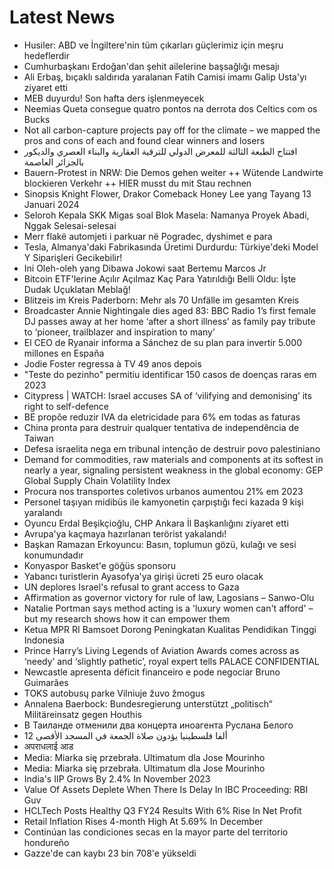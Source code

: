 # Latest News
-  Husiler: ABD ve İngiltere'nin tüm çıkarları güçlerimiz için meşru hedeflerdir
-  Cumhurbaşkanı Erdoğan'dan şehit ailelerine başsağlığı mesajı
-  Ali Erbaş, bıçaklı saldırıda yaralanan Fatih Camisi imamı Galip Usta'yı ziyaret etti
-  MEB duyurdu! Son hafta ders işlenmeyecek
-  Neemias Queta consegue quatro pontos na derrota dos Celtics com os Bucks
-  Not all carbon-capture projects pay off for the climate – we mapped the pros and cons of each and found clear winners and losers
-  افتتاح الطبعة الثالثة للمعرض الدولي للترقية العقارية والبناء العصري والديكور بالجزائر العاصمة
-  Bauern-Protest in NRW: Die Demos gehen weiter ++ Wütende Landwirte blockieren Verkehr ++ HIER musst du mit Stau rechnen
-  Sinopsis Knight Flower, Drakor Comeback Honey Lee yang Tayang 13 Januari 2024
-  Seloroh Kepala SKK Migas soal Blok Masela: Namanya Proyek Abadi, Nggak Selesai-selesai
-  Merr flakë automjeti i parkuar në Pogradec, dyshimet e para
-  Tesla, Almanya'daki Fabrikasında Üretimi Durdurdu: Türkiye'deki Model Y Siparişleri Gecikebilir!
-  Ini Oleh-oleh yang Dibawa Jokowi saat Bertemu Marcos Jr
-  Bitcoin ETF'lerine Açılır Açılmaz Kaç Para Yatırıldığı Belli Oldu: İşte Dudak Uçuklatan Meblağ!
-  Blitzeis im Kreis Paderborn: Mehr als 70 Unfälle im gesamten Kreis
-  Broadcaster Annie Nightingale dies aged 83: BBC Radio 1’s first female DJ passes away at her home ‘after a short illness’ as family pay tribute to ‘pioneer, trailblazer and inspiration to many’
-  El CEO de Ryanair informa a Sánchez de su plan para invertir 5.000 millones en España
-  Jodie Foster regressa à TV 49 anos depois
-  "Teste do pezinho" permitiu identificar 150 casos de doenças raras em 2023
-  Citypress | WATCH: Israel accuses SA of ‘vilifying and demonising’ its right to self-defence
-  BE propõe reduzir IVA da eletricidade para 6% em todas as faturas
-  China pronta para destruir qualquer tentativa de independência de Taiwan
-  Defesa israelita nega em tribunal intenção de destruir povo palestiniano
-  Demand for commodities, raw materials and components at its softest in nearly a year, signaling persistent weakness in the global economy: GEP Global Supply Chain Volatility Index
-  Procura nos transportes coletivos urbanos aumentou 21% em 2023
-  Personel taşıyan midibüs ile kamyonetin çarpıştığı feci kazada 9 kişi yaralandı
-  Oyuncu Erdal Beşikçioğlu, CHP Ankara İl Başkanlığını ziyaret etti
-  Avrupa'ya kaçmaya hazırlanan terörist yakalandı!
-  Başkan Ramazan Erkoyuncu: Basın, toplumun gözü, kulağı ve sesi konumundadır
-  Konyaspor Basket'e göğüs sponsoru
-  Yabancı turistlerin Ayasofya'ya girişi ücreti 25 euro olacak
-  UN deplores Israel's refusal to grant access to Gaza
-  Affirmation as governor victory for rule of law, Lagosians – Sanwo-Olu
-  Natalie Portman says method acting is a 'luxury women can't afford' – but my research shows how it can empower them
-  Ketua MPR RI Bamsoet Dorong Peningkatan Kualitas Pendidikan Tinggi Indonesia
-  Prince Harry’s Living Legends of Aviation Awards comes across as ‘needy’ and ‘slightly pathetic’, royal expert tells PALACE CONFIDENTIAL
-  Newcastle apresenta déficit financeiro e pode negociar Bruno Guimarães
-  TOKS autobusų parke Vilniuje žuvo žmogus
-  Annalena Baerbock: Bundesregierung unterstützt „politisch“ Militäreinsatz gegen Houthis
-  В Таиланде отменили два концерта иноагента Руслана Белого
-  12 ألفا فلسطينيا يؤدون صلاة الجمعة في المسجد الأقصى
-  अपराधलाई आड
-  Media: Miarka się przebrała. Ultimatum dla Jose Mourinho
-  Media: Miarka się przebrała. Ultimatum dla Jose Mourinho
-  India's IIP Grows By 2.4% In November 2023
-  Value Of Assets Deplete When There Is Delay In IBC Proceeding: RBI Guv
-  HCLTech Posts Healthy Q3 FY24 Results With 6% Rise In Net Profit
-  Retail Inflation Rises 4-month High At 5.69% In December
-  Continúan las condiciones secas en la mayor parte del territorio hondureño
-  Gazze'de can kaybı 23 bin 708'e yükseldi
